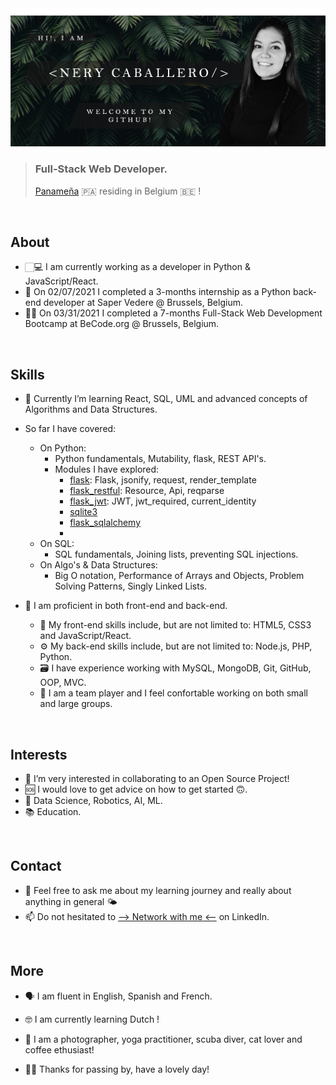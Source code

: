 <img src="https://github.com/NeryCaballero/NeryCaballero/blob/main/welcome.png" >

> ### Full-Stack Web Developer.
> [Panameña](https://www.google.com/search?q=panama&oq=panama&aqs=chrome..69i57j46i39j46l2j69i60l3.1360j0j9&sourceid=chrome&ie=UTF-8) 🇵🇦  residing in Belgium 🇧🇪  !
<br>

## About

- 🏻💻  I am currently working as a developer in Python & JavaScript/React.
-  🤖  On 02/07/2021 I completed a 3-months internship as a Python back-end developer at Saper Vedere @ Brussels, Belgium.
-  👩🏻‍  On 03/31/2021 I completed a 7-months Full-Stack Web Development Bootcamp at BeCode.org @ Brussels, Belgium.

<br> 

## Skills

-  🐍  Currently I’m learning React, SQL, UML and advanced concepts of Algorithms and Data Structures.
-  So far I have covered: 
   -  On Python: 
      -  Python fundamentals, Mutability, flask, REST API's.
      -  Modules I have explored: 
         -  [flask](https://pypi.org/project/Flask/): Flask, jsonify, request, render_template
         -  [flask_restful](https://pypi.org/project/Flask-RESTful/): Resource, Api, reqparse
         -  [flask_jwt](https://pypi.org/project/Flask-JWT/): JWT, jwt_required, current_identity
         -  [sqlite3](https://docs.python.org/3/library/sqlite3.html)
         -  [flask_sqlalchemy](https://pypi.org/project/Flask-SQLAlchemy/)
         -  
   -  On SQL: 
      -  SQL fundamentals, Joining lists, preventing SQL injections.
   -  On Algo's & Data Structures: 
      -  Big O notation, Performance of Arrays and Objects, Problem Solving Patterns, Singly Linked Lists.

-  👾  I am proficient in both front-end and back-end. 
   - 🎨  My front-end skills include, but are not limited to: HTML5, CSS3 and JavaScript/React.
   - ⚙️  My back-end skills include, but are not limited to: Node.js, PHP, Python.
   - 🗃  I have experience working with MySQL, MongoDB, Git, GitHub, OOP, MVC.
   - 👯‍ I am a team player and I feel confortable working on both small and large groups.
<br>

## Interests

- 📖  I’m very interested in collaborating to an Open Source Project!
- 🆘  I would love to get advice on how to get started 🙃.
- 🤖  Data Science, Robotics, AI, ML.
- 📚  Education.
<br>

## Contact

- 💬  Feel free to ask me about my learning journey and really about anything in general 🌤
- 📫  Do not hesitated to [--> Network with me <--](https://www.linkedin.com/in/nerycaballero24/) on LinkedIn. 
<br>

## More

- 🗣  I am fluent in English, Spanish and French.
- 🤓  I am currently learning Dutch !
- 📸  I am a photographer, yoga practitioner, scuba diver, cat lover and coffee ethusiast!

- 🙏🏼  Thanks for passing by, have a lovely day!
